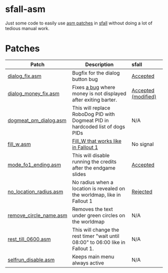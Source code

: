 # sfall-asm
Just some code to easily use [asm patches](https://github.com/rotators/Fo1in2/blob/master/Fallout2/Fallout1in2/Mapper/source/scripts/headers/voodoo.h) in [sfall](https://github.com/rotators/sfall) without doing a lot of tedious manual work.

# Patches
| Patch          | Description   | sfall |
| -------------- | ------------- |:--------------- |
| [dialog_fix.asm](patches/dialog_fix.asm) | Bugfix for the dialog button bug | [Accepted](https://github.com/phobos2077/sfall/commit/eb204f0a04f20514b47fafd7e1cbbe7a6270fb3c)  |
| [dialog_money_fix.asm](patches/dialog_money_fix.asm) | Fixes [a bug](https://github.com/rotators/Fo1in2/issues/26) where money is not displayed after exiting barter. | [Accepted (modified)](https://github.com/phobos2077/sfall/commit/4487bbfeba88b402d7e8ecf7484f7fa51ddf228a)
| [dogmeat_pm_dialog.asm](patches/dogmeat_pm_dialog.asm) | This will replace RoboDog PID with Dogmeat PID in hardcoded list of dogs PIDs | N/A
| [fill_w.asm](patches/fill_w.asm) | [Fill_W that works like in Fallout 1](https://github.com/rotators/Fo1in2/issues/16) | No signal
| [mode_fo1_ending.asm](patches/mode_fo1_ending.asm) | This will disable running the credits after the endgame slides | [Accepted](https://github.com/phobos2077/sfall/commit/f57564c9ed76cdbe0ca908fe49232702c07b1a3d)
| [no_location_radius.asm](patches/no_location_radius.asm) | No radius when a location is revealed on the worldmap, like in Fallout 1 | [Rejected](https://github.com/phobos2077/sfall/issues/255#issuecomment-516919831) 
| [remove_circle_name.asm](patches/remove_circle_name.asm) | Removes the text under green circles on the worldmap | N/A
| [rest_till_0600.asm](patches/rest_till_0600.asm) | This will change the rest timer "wait until 08:00" to 06:00 like in Fallout 1. | N/A
| [selfrun_disable.asm](patches/selfrun_disable.asm) | Keeps main menu always active | N/A
